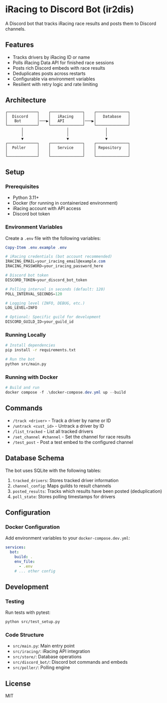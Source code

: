 # iRacing to Discord Bot (ir2dis)

A Discord bot that tracks iRacing race results and posts them to Discord channels.

## Features

- Tracks drivers by iRacing ID or name
- Polls iRacing Data API for finished race sessions
- Posts rich Discord embeds with race results
- Deduplicates posts across restarts
- Configurable via environment variables
- Resilient with retry logic and rate limiting

## Architecture

```
┌─────────────┐    ┌──────────────┐    ┌──────────────┐
│  Discord    │    │   iRacing    │    │   Database   │
│   Bot       │───▶│   API        │───▶│              │
└─────────────┘    └──────────────┘    └──────────────┘
       │                   │                │
       │                   │                │
       ▼                   ▼                ▼
┌─────────────┐    ┌──────────────┐    ┌──────────────┐
│  Poller     │    │   Service    │    │ Repository   │
│             │    │              │    │              │
└─────────────┘    └──────────────┘    └──────────────┘
```

## Setup

### Prerequisites

- Python 3.11+
- Docker (for running in containerized environment)
- iRacing account with API access
- Discord bot token

### Environment Variables

Create a `.env` file with the following variables:

```powershell
Copy-Item .env.example .env

# iRacing credentials (bot account recommended)
IRACING_EMAIL=your_iracing_email@example.com
IRACING_PASSWORD=your_iracing_password_here

# Discord bot token
DISCORD_TOKEN=your_discord_bot_token

# Polling interval in seconds (default: 120)
POLL_INTERVAL_SECONDS=120

# Logging level (INFO, DEBUG, etc.)
LOG_LEVEL=INFO

# Optional: Specific guild for development
DISCORD_GUILD_ID=your_guild_id
```

### Running Locally

```bash
# Install dependencies
pip install -r requirements.txt

# Run the bot
python src/main.py
```

### Running with Docker

```powershell
# Build and run
docker compose -f .\docker-compose.dev.yml up --build
```

## Commands

- `/track <driver>` - Track a driver by name or ID
- `/untrack <cust_id>` - Untrack a driver by ID
- `/list_tracked` - List all tracked drivers
- `/set_channel #channel` - Set the channel for race results
- `/test_post` - Post a test embed to the configured channel

## Database Schema

The bot uses SQLite with the following tables:

1. `tracked_drivers`: Stores tracked driver information
2. `channel_config`: Maps guilds to result channels  
3. `posted_results`: Tracks which results have been posted (deduplication)
4. `poll_state`: Stores polling timestamps for drivers

## Configuration

### Docker Configuration

Add environment variables to your `docker-compose.dev.yml`:

```yaml
services:
  bot:
    build: .
    env_file:
      - .env
    # ... other config
```

## Development

### Testing

Run tests with pytest:

```bash
python src/test_setup.py
```

### Code Structure

- `src/main.py`: Main entry point
- `src/iracing/`: iRacing API integration
- `src/store/`: Database operations  
- `src/discord_bot/`: Discord bot commands and embeds
- `src/poller/`: Polling engine

## License

MIT
